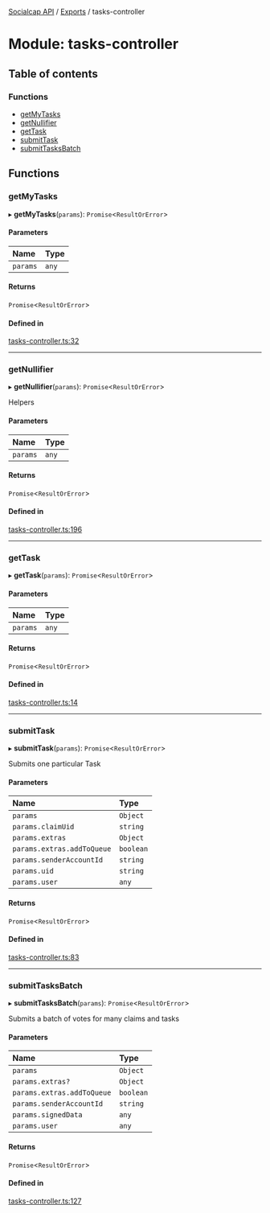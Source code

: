 [Socialcap API](../README.md) / [Exports](../modules.md) / tasks-controller

# Module: tasks-controller

## Table of contents

### Functions

- [getMyTasks](tasks_controller.md#getmytasks)
- [getNullifier](tasks_controller.md#getnullifier)
- [getTask](tasks_controller.md#gettask)
- [submitTask](tasks_controller.md#submittask)
- [submitTasksBatch](tasks_controller.md#submittasksbatch)

## Functions

### getMyTasks

▸ **getMyTasks**(`params`): `Promise`\<`ResultOrError`\>

#### Parameters

| Name | Type |
| :------ | :------ |
| `params` | `any` |

#### Returns

`Promise`\<`ResultOrError`\>

#### Defined in

[tasks-controller.ts:32](https://github.com/Identicon-Dao/socialcap-services/blob/21d5347d/src/controllers/tasks-controller.ts#L32)

___

### getNullifier

▸ **getNullifier**(`params`): `Promise`\<`ResultOrError`\>

Helpers

#### Parameters

| Name | Type |
| :------ | :------ |
| `params` | `any` |

#### Returns

`Promise`\<`ResultOrError`\>

#### Defined in

[tasks-controller.ts:196](https://github.com/Identicon-Dao/socialcap-services/blob/21d5347d/src/controllers/tasks-controller.ts#L196)

___

### getTask

▸ **getTask**(`params`): `Promise`\<`ResultOrError`\>

#### Parameters

| Name | Type |
| :------ | :------ |
| `params` | `any` |

#### Returns

`Promise`\<`ResultOrError`\>

#### Defined in

[tasks-controller.ts:14](https://github.com/Identicon-Dao/socialcap-services/blob/21d5347d/src/controllers/tasks-controller.ts#L14)

___

### submitTask

▸ **submitTask**(`params`): `Promise`\<`ResultOrError`\>

Submits one particular Task

#### Parameters

| Name | Type |
| :------ | :------ |
| `params` | `Object` |
| `params.claimUid` | `string` |
| `params.extras` | `Object` |
| `params.extras.addToQueue` | `boolean` |
| `params.senderAccountId` | `string` |
| `params.uid` | `string` |
| `params.user` | `any` |

#### Returns

`Promise`\<`ResultOrError`\>

#### Defined in

[tasks-controller.ts:83](https://github.com/Identicon-Dao/socialcap-services/blob/21d5347d/src/controllers/tasks-controller.ts#L83)

___

### submitTasksBatch

▸ **submitTasksBatch**(`params`): `Promise`\<`ResultOrError`\>

Submits a batch of votes for many claims and tasks

#### Parameters

| Name | Type |
| :------ | :------ |
| `params` | `Object` |
| `params.extras?` | `Object` |
| `params.extras.addToQueue` | `boolean` |
| `params.senderAccountId` | `string` |
| `params.signedData` | `any` |
| `params.user` | `any` |

#### Returns

`Promise`\<`ResultOrError`\>

#### Defined in

[tasks-controller.ts:127](https://github.com/Identicon-Dao/socialcap-services/blob/21d5347d/src/controllers/tasks-controller.ts#L127)
